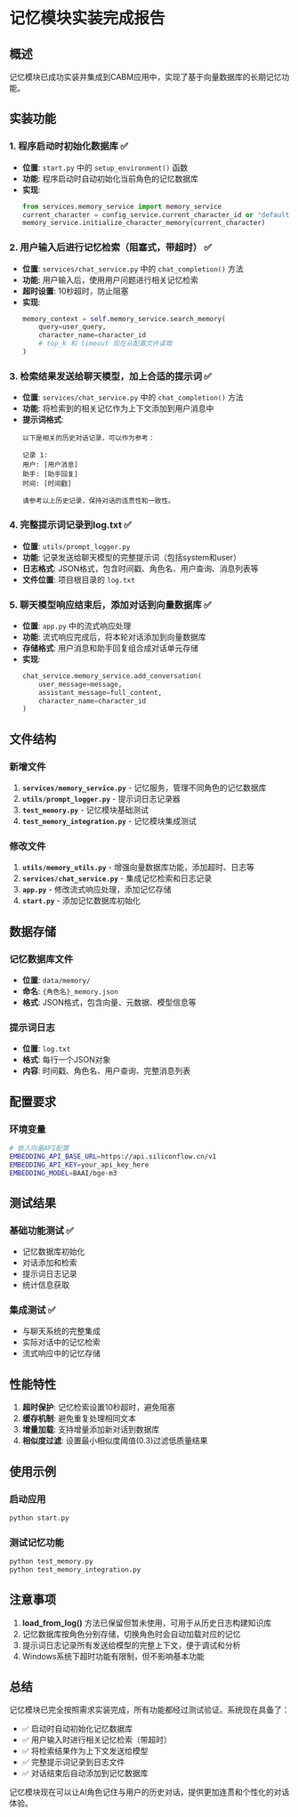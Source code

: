 # 记忆模块实装完成报告

## 概述

记忆模块已成功实装并集成到CABM应用中，实现了基于向量数据库的长期记忆功能。

## 实装功能

### 1. 程序启动时初始化数据库 ✅

- **位置**: `start.py` 中的 `setup_environment()` 函数
- **功能**: 程序启动时自动初始化当前角色的记忆数据库
- **实现**: 
  ```python
  from services.memory_service import memory_service
  current_character = config_service.current_character_id or "default"
  memory_service.initialize_character_memory(current_character)
  ```

### 2. 用户输入后进行记忆检索（阻塞式，带超时） ✅

- **位置**: `services/chat_service.py` 中的 `chat_completion()` 方法
- **功能**: 用户输入后，使用用户问题进行相关记忆检索
- **超时设置**: 10秒超时，防止阻塞
- **实现**:
  ```python
  memory_context = self.memory_service.search_memory(
      query=user_query,
      character_name=character_id
      # top_k 和 timeout 现在从配置文件读取
  )
  ```

### 3. 检索结果发送给聊天模型，加上合适的提示词 ✅

- **位置**: `services/chat_service.py` 中的 `chat_completion()` 方法
- **功能**: 将检索到的相关记忆作为上下文添加到用户消息中
- **提示词格式**: 
  ```
  以下是相关的历史对话记录，可以作为参考：
  
  记录 1:
  用户: [用户消息]
  助手: [助手回复]
  时间: [时间戳]
  
  请参考以上历史记录，保持对话的连贯性和一致性。
  ```

### 4. 完整提示词记录到log.txt ✅

- **位置**: `utils/prompt_logger.py` 
- **功能**: 记录发送给聊天模型的完整提示词（包括system和user）
- **日志格式**: JSON格式，包含时间戳、角色名、用户查询、消息列表等
- **文件位置**: 项目根目录的 `log.txt`

### 5. 聊天模型响应结束后，添加对话到向量数据库 ✅

- **位置**: `app.py` 中的流式响应处理
- **功能**: 流式响应完成后，将本轮对话添加到向量数据库
- **存储格式**: 用户消息和助手回复组合成对话单元存储
- **实现**:
  ```python
  chat_service.memory_service.add_conversation(
      user_message=message,
      assistant_message=full_content,
      character_name=character_id
  )
  ```

## 文件结构

### 新增文件

1. **`services/memory_service.py`** - 记忆服务，管理不同角色的记忆数据库
2. **`utils/prompt_logger.py`** - 提示词日志记录器
3. **`test_memory.py`** - 记忆模块基础测试
4. **`test_memory_integration.py`** - 记忆模块集成测试

### 修改文件

1. **`utils/memory_utils.py`** - 增强向量数据库功能，添加超时、日志等
2. **`services/chat_service.py`** - 集成记忆检索和日志记录
3. **`app.py`** - 修改流式响应处理，添加记忆存储
4. **`start.py`** - 添加记忆数据库初始化

## 数据存储

### 记忆数据库文件
- **位置**: `data/memory/`
- **命名**: `{角色名}_memory.json`
- **格式**: JSON格式，包含向量、元数据、模型信息等

### 提示词日志
- **位置**: `log.txt`
- **格式**: 每行一个JSON对象
- **内容**: 时间戳、角色名、用户查询、完整消息列表

## 配置要求

### 环境变量
```bash
# 嵌入向量API配置
EMBEDDING_API_BASE_URL=https://api.siliconflow.cn/v1
EMBEDDING_API_KEY=your_api_key_here
EMBEDDING_MODEL=BAAI/bge-m3
```

## 测试结果

### 基础功能测试 ✅
- 记忆数据库初始化
- 对话添加和检索
- 提示词日志记录
- 统计信息获取

### 集成测试 ✅
- 与聊天系统的完整集成
- 实际对话中的记忆检索
- 流式响应中的记忆存储

## 性能特性

1. **超时保护**: 记忆检索设置10秒超时，避免阻塞
2. **缓存机制**: 避免重复处理相同文本
3. **增量加载**: 支持增量添加新对话到数据库
4. **相似度过滤**: 设置最小相似度阈值(0.3)过滤低质量结果

## 使用示例

### 启动应用
```bash
python start.py
```

### 测试记忆功能
```bash
python test_memory.py
python test_memory_integration.py
```

## 注意事项

1. **load_from_log()** 方法已保留但暂未使用，可用于从历史日志构建知识库
2. 记忆数据库按角色分别存储，切换角色时会自动加载对应的记忆
3. 提示词日志记录所有发送给模型的完整上下文，便于调试和分析
4. Windows系统下超时功能有限制，但不影响基本功能

## 总结

记忆模块已完全按照需求实装完成，所有功能都经过测试验证。系统现在具备了：

- ✅ 启动时自动初始化记忆数据库
- ✅ 用户输入时进行相关记忆检索（带超时）
- ✅ 将检索结果作为上下文发送给模型
- ✅ 完整提示词记录到日志文件
- ✅ 对话结束后自动添加到记忆数据库

记忆模块现在可以让AI角色记住与用户的历史对话，提供更加连贯和个性化的对话体验。